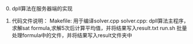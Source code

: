 0. dpll算法在服务器端的实现

    
1. 代码文件说明：
    Makefile: 用于编译solver.cpp
    solver.cpp: dpll算法主程序，求解sat formula,求解5次后计算平均值，并将结果写入result.txt
    run.sh 批量处理formula中的文件，并将结果写入result文件夹中